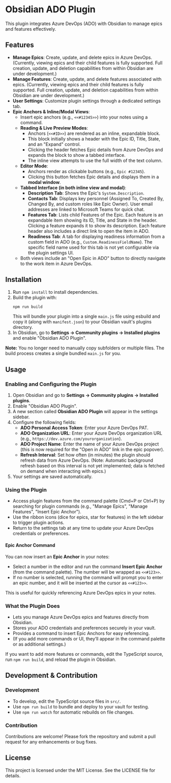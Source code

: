 # Obsidian ADO Plugin

This plugin integrates Azure DevOps (ADO) with Obsidian to manage epics and features effectively. 

## Features

- **Manage Epics**: Create, update, and delete epics in Azure DevOps. (Currently, viewing epics and their child features is fully supported. Full creation, update, and deletion capabilities from within Obsidian are under development.)
- **Manage Features**: Create, update, and delete features associated with epics. (Currently, viewing epics and their child features is fully supported. Full creation, update, and deletion capabilities from within Obsidian are under development.)
- **User Settings**: Customize plugin settings through a dedicated settings tab.
- **Epic Anchors & Inline/Modal Views**:
   - Insert epic anchors (e.g., `<<#12345>>`) into your notes using a command.
   - **Reading & Live Preview Modes**:
       - Anchors (`<<#ID>>`) are rendered as an inline, expandable block.
       - This block initially shows a header with the Epic ID, Title, State, and an "Expand" control.
       - Clicking the header fetches Epic details from Azure DevOps and expands the block to show a tabbed interface.
       - The inline view attempts to use the full width of the text column.
   - **Editor Mode**:
       - Anchors render as clickable buttons (e.g., `Epic #12345`).
       - Clicking this button fetches Epic details and displays them in a **modal window**.
   - **Tabbed Interface (in both inline view and modal)**:
       - **Description Tab**: Shows the Epic's `System.Description`.
       - **Contacts Tab**: Displays key personnel (Assigned To, Created By, Changed By, and custom roles like Epic Owner). User email addresses are linked to Microsoft Teams for quick chat.
       - **Features Tab**: Lists child Features of the Epic. Each feature is an expandable item showing its ID, Title, and State in the header. Clicking a feature expands it to show its description. Each feature header also includes a direct link to open the item in ADO.
       - **Readiness Tab**: A tab for displaying readiness information from a custom field in ADO (e.g., `Custom.ReadinessFieldName`). The specific field name used for this tab is not yet configurable via the plugin settings UI.
   - Both views include an "Open Epic in ADO" button to directly navigate to the work item in Azure DevOps.

## Installation

1. Run `npm install` to install dependencies.
2. Build the plugin with:
   ```sh
   npm run build
   ```
   This will bundle your plugin into a single `main.js` file using esbuild and copy it (along with `manifest.json`) to your Obsidian vault's plugins directory.
3. In Obsidian, go to **Settings → Community plugins → Installed plugins** and enable "Obsidian ADO Plugin".

**Note:** You no longer need to manually copy subfolders or multiple files. The build process creates a single bundled `main.js` for you.

## Usage

### Enabling and Configuring the Plugin

1. Open Obsidian and go to **Settings → Community plugins → Installed plugins**.
2. Enable "Obsidian ADO Plugin".
3. A new section called **Obsidian ADO Plugin** will appear in the settings sidebar.
4. Configure the following fields:
   - **ADO Personal Access Token**: Enter your Azure DevOps PAT.
   - **ADO Organization URL**: Enter your Azure DevOps organization URL (e.g., `https://dev.azure.com/yourorganization`).
   - **ADO Project Name**: Enter the name of your Azure DevOps project (this is now required for the "Open in ADO" link in the epic popover).
   - **Refresh Interval**: Set how often (in minutes) the plugin should refresh data from Azure DevOps. (Note: Automatic background refresh based on this interval is not yet implemented; data is fetched on demand when interacting with epics.)
5. Your settings are saved automatically.


### Using the Plugin

- Access plugin features from the command palette (Cmd+P or Ctrl+P) by searching for plugin commands (e.g., "Manage Epics", "Manage Features", "Insert Epic Anchor").
- Use the ribbon icons (dice for epics, star for features) in the left sidebar to trigger plugin actions.
- Return to the settings tab at any time to update your Azure DevOps credentials or preferences.

#### Epic Anchor Command

You can now insert an **Epic Anchor** in your notes:

- Select a number in the editor and run the command **Insert Epic Anchor** (from the command palette). The number will be wrapped as `<<#123>>`.
- If no number is selected, running the command will prompt you to enter an epic number, and it will be inserted at the cursor as `<<#123>>`.

This is useful for quickly referencing Azure DevOps epics in your notes.

### What the Plugin Does

- Lets you manage Azure DevOps epics and features directly from Obsidian.
- Stores your ADO credentials and preferences securely in your vault.
- Provides a command to insert Epic Anchors for easy referencing.
- (If you add more commands or UI, they’ll appear in the command palette or as additional settings.)

If you want to add more features or commands, edit the TypeScript source, run `npm run build`, and reload the plugin in Obsidian.

## Development & Contribution

### Development

- To develop, edit the TypeScript source files in `src/`.
- Use `npm run build` to bundle and deploy to your vault for testing.
- Use `npm run watch` for automatic rebuilds on file changes.

### Contribution

Contributions are welcome! Please fork the repository and submit a pull request for any enhancements or bug fixes.

## License

This project is licensed under the MIT License. See the LICENSE file for details.